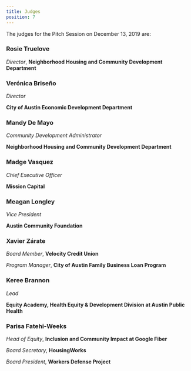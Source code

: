 ```yaml
---
title: Judges 
position: 7
---
```


The judges for the Pitch Session on December 13, 2019 are: 

### Rosie Truelove
*Director*, **Neighborhood Housing and Community Development Department**


### Verónica Briseño 
*Director*

**City of Austin Economic Development Department** 


### Mandy De Mayo 

*Community Development Administrator*

**Neighborhood Housing and Community Development Department** 


### Madge Vasquez  
*Chief Executive Officer*

**Mission Capital**  


### Meagan Longley

*Vice President* 

**Austin Community Foundation**


### Xavier Zárate
*Board Member*, **Velocity Credit Union**

*Program Manager*, **City of Austin Family Business Loan Program** 


### Keree Brannon
*Lead*

**Equity Academy, Health Equity & Development Division at Austin Public Health** 


### Parisa Fatehi-Weeks
*Head of Equity*, **Inclusion and Community Impact at Google Fiber**

*Board Secretary*, **HousingWorks**

*Board President*, **Workers Defense Project** 




